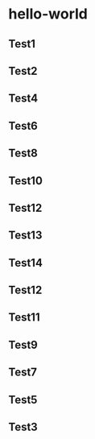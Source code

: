 # hello-world
## Test1
## Test2
## Test4
## Test6
## Test8
## Test10
## Test12
## Test13
## Test14
## Test12
## Test11
## Test9
## Test7
## Test5
## Test3
